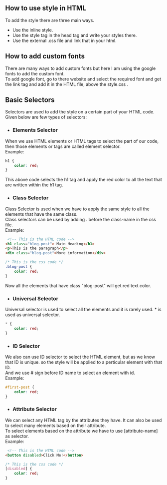 ## How to use style in HTML
To add the style there are three main ways.  
* Use the inline style.
* Use the style tag in the head tag and write your styles there.  
* Use the external .css file and link that in your html.

## How to add custom fonts
There are many ways to add custom fonts but here I am using the google fonts to add the custom font.  
To add google font, go to there website and select the required font and get the link tag and add it in the HTML file, above the style.css .

## Basic Selectors
Selectors are used to add the style on a certain part of your HTML code.  
Given below are few types of selectors:  
* ### Elements Selector  
When we use HTML elements or HTML tags to select the part of our code, then those elements or tags are called element selector.  
Example:  
```css
h1 {
    color: red;
}
```  
This above code selects the h1 tag and apply the red color to all the text that are written within the h1 tag.  
* ### Class Selector  
Class Selector is used when we have to apply the same style to all the elements that have the same class.  
Class selectors can be used by adding . before the class-name in the css file.  
Example:  
```html
 <!-- This is the HTML code -->
<h1 class="blog-post"> Main Heading</h1>
<p>This is the paragraph</p>
<div class="blog-post">More information</div>
```
```css 
/* This is the css code */
.blog-post {
    color: red;
}
```
Now all the elements that have class "blog-post" will get red text color.
  
* ### Universal Selector
Universal selector is used to select all the elements and it is rarely used. * is used as universal selector.
```css
* {
    color: red;
}
```
* ### ID Selector
We also can use ID selector to select the HTML element, but as we know that ID is unique. so the style will be applied to a perticular element with that ID.  
And we use # sign before ID name to select an element with id.  
Example:  
```css
#first-post {
    color: red;
}
```
* ### Attribute Selector
We can select any HTML tag by the attributes they have. It can also be used to select many elements based on their attribute.  
To select elements based on the attribute we have to use [attribute-name] as selector.  
Example:  
```html
 <!-- This is the HTML code -->
<button disabled>Click Me!</button>
```
```css 
/* This is the css code */
[disabled] {
    color: red;
}
```
 